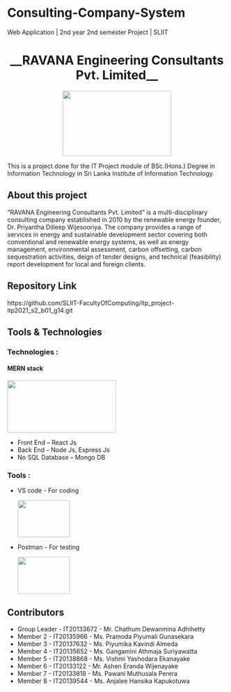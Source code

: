 # Consulting-Company-System
Web Application |  2nd year 2nd semester Project | SLIIT

<h1 align="center">__RAVANA Engineering Consultants Pvt. Limited__</h1>

<p align="center">

  <img src="https://user-images.githubusercontent.com/87439553/147273838-224d2d21-9899-4b00-bd6d-ce28d0cce5e2.jpg" width="250" height="150"/>
</p>
<p>
  
This is a project done for the IT Project module of BSc.(Hons.) Degree in Information Technology in Sri Lanka Institute of Information Technology.
  
<h2>About this project</h2>

“RAVANA Engineering Consultants Pvt. Limited” is a multi-disciplinary consulting company established in 2010 by the renewable energy founder, Dr. Priyantha Dilleep Wijesooriya. The company provides a range of services in energy and sustainable development sector covering both conventional and renewable energy systems, as well as energy management, environmental assessment, carbon offsetting, carbon sequestration activities, deign of tender designs, and technical (feasibility) report development for local and foreign clients.

 <h2>Repository Link</h2>
 https://github.com/SLIIT-FacultyOfComputing/itp_project-itp2021_s2_b01_g14.git
 
 <h2>Tools & Technologies</h2>
 
  <h3>Technologies :</h3>
  <p align="center">

  <h4>MERN stack</h4>
  
  <img src="https://user-images.githubusercontent.com/87439553/147272788-24c0440d-2d09-4466-a49c-e681a10c81f7.jpg" width="250" height="120"/>
  </p>
  
  
  - Front End – React Js
  - Back End – Node Js, Express Js
  - No SQL Database – Mongo DB

<h3>Tools :</h3>
  
  - VS code - For coding
   
      <img src="https://user-images.githubusercontent.com/87439553/147272256-d05fb1ad-ee28-492c-bae7-2ad4ea4b5e1a.jpg" width="120" height="85"/>
 
    
  - Postman - For testing
   
     <img src="https://user-images.githubusercontent.com/87439553/147272441-2a4275cb-0536-429f-979a-9b2cd555fffb.jpg"  width="120" height="85"/>
    
 <h2>Contributors</h2>

- Group Leader - IT20133672 - Mr. Chathum Dewanmina Adhihetty
- Member 2 - IT20135966 - Ms. Pramoda Piyumali Gunasekara 
- Member 3 - IT20137632 - Ms. Piyumika Kavindi Almeda 
- Member 4 - IT20135652 - Ms. Gangamini Athmaja Suriyawatta 
- Member 5 - IT20138868 - Ms. Vishmi Yashodara Ekanayake
- Member 6 - IT20133122 - Mr. Ashen Eranda Wijenayake 
- Member 7 - IT20133818 - Ms. Pawani Muthusala Perera
- Member 8 - IT20139544 - Ms. Anjalee Hansika Kapukotuwa
  
